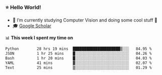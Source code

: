 ### ⭐️ Hello World!

<!--
**hologerry/hologerry** is a ✨ _special_ ✨ repository because its `README.md` (this file) appears on your GitHub profile.

Here are some ideas to get you started:

- 🔭 I’m currently working and studying on Computer Vision
- 🌱 I’m currently learning at Peking University
- 💬 Ask me about 
- 📫 How to reach me: E-mail
- 😄 Pronouns: he/his
- ⚡ Fun fact: Music is the Power
-->


- 🔭 I’m currently studying Computer Vision and doing some cool stuff 🤖
- 🎓 [Google Scholar](https://scholar.google.com/citations?user=3ykqW9wAAAAJ&hl=en)


📊 **This week I spent my time on**

<!--START_SECTION:waka-->

```txt
Python        28 hrs 19 mins  █████████████████████▒░░░   84.95 %
JSON          1 hr 25 mins    █░░░░░░░░░░░░░░░░░░░░░░░░   04.26 %
Bash          1 hr 20 mins    █░░░░░░░░░░░░░░░░░░░░░░░░   04.03 %
YAML          41 mins         ▓░░░░░░░░░░░░░░░░░░░░░░░░   02.07 %
Text          25 mins         ▒░░░░░░░░░░░░░░░░░░░░░░░░   01.29 %
```

<!--END_SECTION:waka-->
